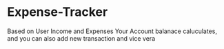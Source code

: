 # Expense-Tracker
Based on User Income and Expenses Your Account balanace caluculates, and you can also add new transaction and vice vera
